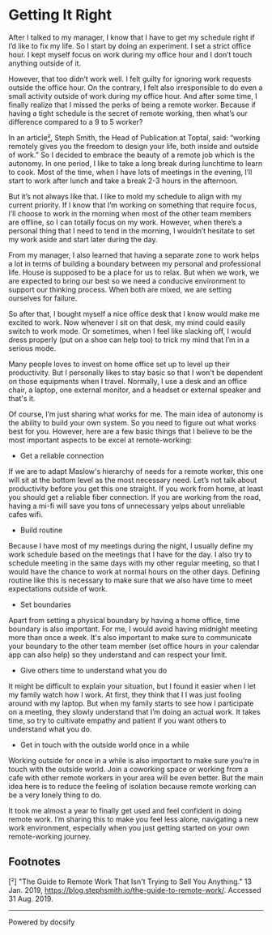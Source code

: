 # Getting It Right

After I talked to my manager, I know that I have to get my schedule right if I’d like to fix my life. So I start by doing an experiment. I set a strict office hour. I kept myself focus on work during my office hour and I don’t touch anything outside of it.

However, that too didn’t work well. I felt guilty for ignoring work requests outside the office hour. On the contrary, I felt also irresponsible to do even a small activity outside of work during my office hour. And after some time, I finally realize that I missed the perks of being a remote worker. Because if having a tight schedule is the secret of remote working, then what’s our difference compared to a 9 to 5 worker? 

In an article[²](#footnotes), Steph Smith, the Head of Publication at Toptal, said: “working remotely gives you the freedom to design your life, both inside and outside of work.” So I decided to embrace the beauty of a remote job which is the autonomy. In one period, I like to take a long break during lunchtime to learn to cook. Most of the time, when I have lots of meetings in the evening, I’ll start to work after lunch and take a break 2-3 hours in the afternoon. 

But it’s not always like that. I like to mold my schedule to align with my current priority. If I know that I’m working on something that require focus, I’ll choose to work in the morning when most of the other team members are offline, so I can totally focus on my work. However, when there’s a personal thing that I need to tend in the morning, I wouldn’t hesitate to set my work aside and start later during the day.

From my manager, I also learned that having a separate zone to work helps a lot in terms of building a boundary between my personal and professional life. House is supposed to be a place for us to relax. But when we work, we are expected to bring our best so we need a conducive environment to support our thinking process. When both are mixed, we are setting ourselves for failure.

So after that, I bought myself a nice office desk that I know would make me excited to work. Now whenever I sit on that desk, my mind could easily switch to work mode. Or sometimes, when I feel like slacking off, I would dress properly (put on a shoe can help too) to trick my mind that I’m in a serious mode. 

Many people loves to invest on home office set up to level up their productivity. But I personally likes to stay basic so that I won't be dependent on those equipments when I travel. Normally, I use a desk and an office chair, a laptop, one external monitor, and a headset or external speaker and that's it.

Of course, I’m just sharing what works for me. The main idea of autonomy is the ability to build your own system. So you need to figure out what works best for you. However, here are a few basic things that I believe to be the most important aspects to be excel at remote-working:

- Get a reliable connection

If we are to adapt Maslow's hierarchy of needs for a remote worker, this one will sit at the bottom level as the most necessary need. Let’s not talk about productivity before you get this one straight. If you work from home, at least you should get a reliable fiber connection. If you are working from the road, having a mi-fi will save you tons of unnecessary yelps about unreliable cafes wifi.

- Build routine

Because I have most of my meetings during the night, I usually define my work schedule based on the meetings that I have for the day. I also try to schedule meeting in the same days with my other regular meeting, so that I would have the chance to work at normal hours on the other days. Defining routine like this is necessary to make sure that we also have time to meet expectations outside of work. 

- Set boundaries

Apart from setting a physical boundary by having a home office, time boundary is also important. For me, I would avoid having midnight meeting more than once a week. It's also important to make sure to communicate your boundary to the other team member (set office hours in your calendar app can also help) so they understand and can respect your limit. 

- Give others time to understand what you do

It might be difficult to explain your situation, but I found it easier when I let my family watch how I work. At first, they think that I I was just fooling around with my laptop. But when my family starts to see how I participate on a meeting, they slowly understand that I’m doing an actual work. It takes time, so try to cultivate empathy and patient if you want others to understand what you do. 

- Get in touch with the outside world once in a while

Working outside for once in a while is also important to make sure you’re in touch with the outside world. Join a coworking space or working from a cafe with other remote workers in your area will be even better. But the main idea here is to reduce the feeling of isolation because remote working can be a very lonely thing to do. 

It took me almost a year to finally get used and feel confident in doing remote work. I’m sharing this to make you feel less alone, navigating a new work environment, especially when you just getting started on your own remote-working journey. 

## Footnotes

[²] "The Guide to Remote Work That Isn't Trying to Sell You Anything." 13 Jan. 2019, https://blog.stephsmith.io/the-guide-to-remote-work/. Accessed 31 Aug. 2019.

----

<a href="https://docsify.js.org" target="_blank" style="color: inherit; font-weight: normal; text-decoration: none;">Powered by docsify</a>
